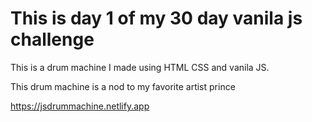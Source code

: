 # This is day 1 of my 30 day vanila js challenge

This is a drum machine I made using HTML CSS and vanila JS. 

This drum machine is a nod to my favorite artist prince


https://jsdrummachine.netlify.app
